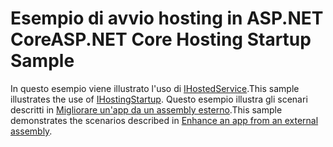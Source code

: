 # <a name="aspnet-core-hosting-startup-sample"></a><span data-ttu-id="2623c-101">Esempio di avvio hosting in ASP.NET Core</span><span class="sxs-lookup"><span data-stu-id="2623c-101">ASP.NET Core Hosting Startup Sample</span></span>

<span data-ttu-id="2623c-102">In questo esempio viene illustrato l'uso di [IHostedService](https://docs.microsoft.com/dotnet/api/microsoft.aspnetcore.hosting.ihostingstartup).</span><span class="sxs-lookup"><span data-stu-id="2623c-102">This sample illustrates the use of [IHostingStartup](https://docs.microsoft.com/dotnet/api/microsoft.aspnetcore.hosting.ihostingstartup).</span></span> <span data-ttu-id="2623c-103">Questo esempio illustra gli scenari descritti in [Migliorare un'app da un assembly esterno](https://docs.microsoft.com/aspnet/core/fundamentals/configuration/platform-specific-configuration).</span><span class="sxs-lookup"><span data-stu-id="2623c-103">This sample demonstrates the scenarios described in [Enhance an app from an external assembly](https://docs.microsoft.com/aspnet/core/fundamentals/configuration/platform-specific-configuration).</span></span>

